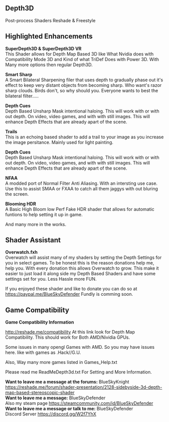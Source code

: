 ## Depth3D 
Post-process Shaders Reshade & Freestyle

## Highlighted Enhancements
**SuperDepth3D & SuperDepth3D VR**<br />
This Shader allows for Depth Map Based 3D like What Nvidia does with Compatibility Mode 3D and Kind of what TriDef Does with Power 3D. 
With Many more options then regular Depth3D.

**Smart Sharp**<br />
A Smart Bilateral Sharpening filer that uses depth to gradually phase out it's effect to keep very distant objects from becoming sharp.
Who want's razor sharp clouds. Birds don't, so why should you. Everyone wants to best the bilateral filter..... 

**Depth Cues**<br />
Depth Based Unsharp Mask intentional haloing. This will work with or with out depth. On video, video games, and with with still images.
This will enhance Depth Effects that are already apart of the scene.

**Trails**<br />
This is an echoing based shader to add a trail to your image as you increase the image persitance. Mainly used for light painting.

**Depth Cues**<br />
Depth Based Unsharp Mask intentional haloing. This will work with or with out depth. On video, video games, and with with still images.
This will enhance Depth Effects that are already apart of the scene.

**NFAA**<br />
A modded port of Normal Filter Anti Aliasing. With an intersting use case. Use this to assist SMAA or FXAA to catch all them jaggys with out bluring the screen.

**Blooming HDR**<br />
A Basic High Bloom low Perf Fake HDR shader that allows for automatic funtions to help setting it up in game.

And many more in the works.

## Shader Assistant
**Overwatch.fxh**<br />
Overwatch will assist many of my shaders by setting the Depth Settings for you in select games. To be honest this is the reason donations help me, help you. With every donation this allows Overwatch to grow. This make it easier to just load it along side my Depth
Based Shaders and have some settings set for you. Less Hassle more FUN.

If you enjoyed these shader and like to donate you can do so at https://paypal.me/BlueSkyDefender
Fundly is comming soon.

## Game Compatibility
**Game Compatibility Information**

http://reshade.me/compatibility
At this link look for Depth Map Compatibility.
This should work for Both AMD/Nividia GPUs.

Some issues in many opengl Games with AMD. So you may have issues here.
like with games as .Hack//G.U.

Also, Way many more games listed in Games_Help.txt

Please read me ReadMeDepth3d.txt For Setting and More Information.

**Want to leave me a message at the forums:** BlueSkyKnight<br />
https://reshade.me/forum/shader-presentation/2128-sidebyside-3d-depth-map-based-stereoscopic-shader<br />
**Want to leave me a message:** BlueSkyDefender<br />
Also my steam page https://steamcommunity.com/id/BlueSkyDefender<br />
**Want to leave me a message or talk to me:** BlueSkyDefender<br />
Discord Server https://discord.gg/W2f7YhX<br />
